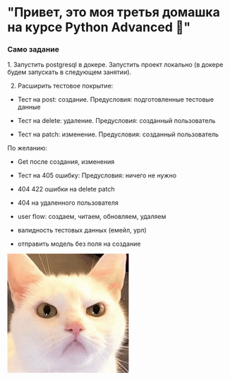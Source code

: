 <h1>"Привет, это моя третья домашка на курсе Python Advanced 🥳"</h1>
<h3>Само задание</h3>
1. Запустить postgresql в докере.
Запустить проект локально (в докере будем запускать в следующем занятии). 


2. Расширить тестовое покрытие:

- Тест на post: создание. Предусловия: подготовленные тестовые данные

- Тест на delete: удаление. Предусловия: созданный пользователь

- Тест на patch: изменение. Предусловия: созданный пользователь


По желанию:

- Get после создания, изменения

- Тест на 405 ошибку: Предусловия: ничего не нужно

- 404 422 ошибки на delete patch

- 404 на удаленного пользователя

- user flow: создаем, читаем, обновляем, удаляем

- валидность тестовых данных (емейл, урл)

- отправить модель без поля на создание
   

![](resources/cat-angry.gif)